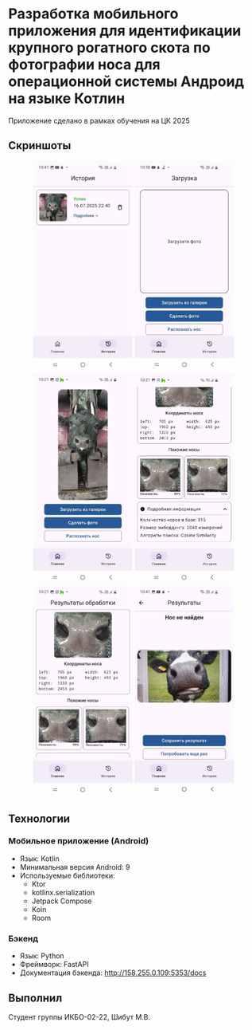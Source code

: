 # Разработка мобильного приложения для идентификации крупного рогатного скота по фотографии носа для операционной системы Андроид на языке Котлин

Приложение сделано в рамках обучения на ЦК 2025

## Скриншоты

<div align="center">
  <img src="screenshots/screen1.png" width="200" alt="Экран 1">
  <img src="screenshots/screen2.png" width="200" alt="Экран 2">
  <img src="screenshots/screen3.png" width="200" alt="Экран 3">
  <img src="screenshots/screen4.png" width="200" alt="Экран 4">
  <img src="screenshots/screen5.png" width="200" alt="Экран 5">
  <img src="screenshots/screen6.png" width="200" alt="Экран 6">
</div>

## Технологии

### Мобильное приложение (Android)
- Язык: Kotlin
- Минимальная версия Android: 9
- Используемые библиотеки:
  - Ktor
  - kotlinx.serialization
  - Jetpack Compose
  - Koin
  - Room

### Бэкенд
- Язык: Python
- Фреймворк: FastAPI
- Документация бэкенда: http://158.255.0.109:5353/docs

## Выполнил
Студент группы ИКБО-02-22, Шибут М.В.
